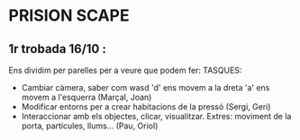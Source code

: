 # PRISION SCAPE


## 1r trobada 16/10 :
Ens dividim per parelles per a veure que podem fer:
TASQUES:
  - Cambiar càmera, saber com wasd 'd' ens movem a la dreta 'a' ens movem a l'esquerra (Marçal, Joan)
  - Modificar entorns per a crear habitacions de la pressó (Sergi, Geri)
  - Interaccionar amb els objectes, clicar, visualitzar. Extres: moviment de la porta, partícules, llums... (Pau, Oriol)

